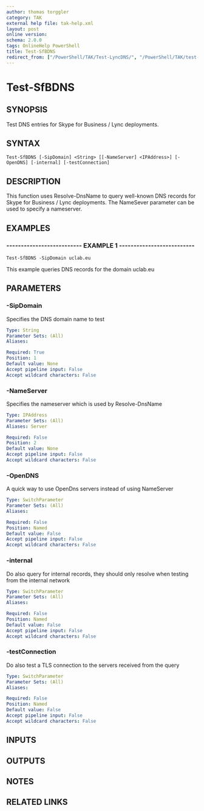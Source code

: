```yaml
---
author: thomas torggler
category: TAK
external help file: tak-help.xml
layout: post
online version: 
schema: 2.0.0
tags: OnlineHelp PowerShell
title: Test-SfBDNS
redirect_from: ["/PowerShell/TAK/Test-LyncDNS/", "/PowerShell/TAK/test-lyncdns/"]
---
```


# Test-SfBDNS

## SYNOPSIS
Test DNS entries for Skype for Business / Lync deployments.

## SYNTAX

```
Test-SfBDNS [-SipDomain] <String> [[-NameServer] <IPAddress>] [-OpenDNS] [-internal] [-testConnection]
```

## DESCRIPTION
This function uses Resolve-DnsName to query well-known DNS records for Skype for Business / Lync deployments.
The NameSever parameter can be used to specify a nameserver.

## EXAMPLES

### -------------------------- EXAMPLE 1 --------------------------
```
Test-SfBDNS -SipDomain uclab.eu
```

This example queries DNS records for the domain uclab.eu

## PARAMETERS

### -SipDomain
Specifies the DNS domain name to test

```yaml
Type: String
Parameter Sets: (All)
Aliases: 

Required: True
Position: 1
Default value: None
Accept pipeline input: False
Accept wildcard characters: False
```

### -NameServer
Specifies the nameserver which is used by Resolve-DnsName

```yaml
Type: IPAddress
Parameter Sets: (All)
Aliases: Server

Required: False
Position: 2
Default value: None
Accept pipeline input: False
Accept wildcard characters: False
```

### -OpenDNS
A quick way to use OpenDns servers instead of using NameServer

```yaml
Type: SwitchParameter
Parameter Sets: (All)
Aliases: 

Required: False
Position: Named
Default value: False
Accept pipeline input: False
Accept wildcard characters: False
```

### -internal
Do also query for internal records, they should only resolve when testing from the internal network

```yaml
Type: SwitchParameter
Parameter Sets: (All)
Aliases: 

Required: False
Position: Named
Default value: False
Accept pipeline input: False
Accept wildcard characters: False
```

### -testConnection
Do also test a TLS connection to the servers received from the query

```yaml
Type: SwitchParameter
Parameter Sets: (All)
Aliases: 

Required: False
Position: Named
Default value: False
Accept pipeline input: False
Accept wildcard characters: False
```

## INPUTS

## OUTPUTS

## NOTES

## RELATED LINKS

